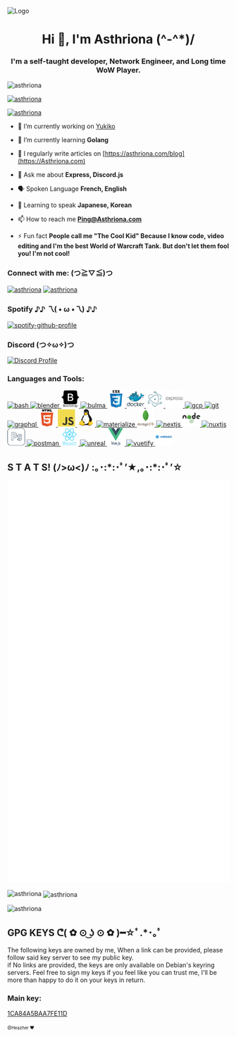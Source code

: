 ![Logo](https://asthriona.s3.fr-par.scw.cloud/ShareX/2021/03/114963-UveNLlSCDPVM.jpg) 
<h1 align="center">Hi 👋, I'm Asthriona (^-^*)/</h1>
<h3 align="center">I'm a self-taught developer, Network Engineer, and Long time WoW Player.</h3>

<p align="left"> <img src="https://komarev.com/ghpvc/?username=asthriona&label=Profile%20views&color=0e75b6&style=flat" alt="asthriona" /> </p>

<p align="left"> <a href="https://github.com/ryo-ma/github-profile-trophy"><img src="https://github-profile-trophy.vercel.app/?username=asthriona&theme=tokyonight" alt="asthriona" /></a> </p>

<p align="left"> <a href="https://twitter.com/asthriona" target="blank"><img src="https://img.shields.io/twitter/follow/asthriona?logo=twitter&style=for-the-badge" alt="asthriona" /></a> </p>

- 🔭 I’m currently working on [Yukiko](https://Yukiko.app)

- 🌱 I’m currently learning **Golang**

- 📝 I regularly write articles on [https://asthriona.com/blog](https://Asthriona.com)

- 💬 Ask me about **Express, Discord.js**

- 🗣️ Spoken Language **French, English**

- 🔰 Learning to speak **Japanese, Korean**

- 📫 How to reach me **Ping@Asthriona.com**

- ⚡ Fun fact **People call me "The Cool Kid" Because I know code, video editing and I'm the best World of Warcraft Tank. But don't let them fool you! I'm not cool!**

<h3 align="left">Connect with me: (つ≧▽≦)つ</h3>
<p align="left">
<a href="https://dev.to/asthriona" target="blank"><img align="center" src="https://cdn.jsdelivr.net/npm/simple-icons@3.0.1/icons/dev-dot-to.svg" alt="asthriona" height="30" width="40" /></a>
<a href="https://twitter.com/asthriona" target="blank"><img align="center" src="https://cdn.jsdelivr.net/npm/simple-icons@3.0.1/icons/twitter.svg" alt="asthriona" height="30" width="40" /></a>
</p>

### Spotify ♪♪ 乁( • ω •乁) ♪♪
[![spotify-github-profile](https://spotify-github-profile.vercel.app/api/view?uid=siriussilva&cover_image=true&theme=default)](https://spotify-github-profile.vercel.app/api/view?uid=siriussilva&redirect=true)

### Discord (つ✧ω✧)つ
[![Discord Profile](https://discord-status.asthriona.com/img/754359468275531906)](https://discord-status.asthriona.com/img/754359468275531906)

<h3 align="left">Languages and Tools:</h3>
<p align="left"> <a href="https://www.gnu.org/software/bash/" target="_blank"> <img src="https://www.vectorlogo.zone/logos/gnu_bash/gnu_bash-icon.svg" alt="bash" width="40" height="40"/> </a> <a href="https://www.blender.org/" target="_blank"> <img src="https://download.blender.org/branding/community/blender_community_badge_white.svg" alt="blender" width="40" height="40"/> </a> <a href="https://getbootstrap.com" target="_blank"> <img src="https://raw.githubusercontent.com/devicons/devicon/master/icons/bootstrap/bootstrap-plain-wordmark.svg" alt="bootstrap" width="40" height="40"/> </a> <a href="https://bulma.io/" target="_blank"> <img src="https://raw.githubusercontent.com/gilbarbara/logos/804dc257b59e144eaca5bc6ffd16949752c6f789/logos/bulma.svg" alt="bulma" width="40" height="40"/> </a> <a href="https://www.w3schools.com/css/" target="_blank"> <img src="https://raw.githubusercontent.com/devicons/devicon/master/icons/css3/css3-original-wordmark.svg" alt="css3" width="40" height="40"/> </a> <a href="https://www.docker.com/" target="_blank"> <img src="https://raw.githubusercontent.com/devicons/devicon/master/icons/docker/docker-original-wordmark.svg" alt="docker" width="40" height="40"/> </a> <a href="https://www.electronjs.org" target="_blank"> <img src="https://raw.githubusercontent.com/devicons/devicon/master/icons/electron/electron-original.svg" alt="electron" width="40" height="40"/> </a> <a href="https://expressjs.com" target="_blank"> <img src="https://raw.githubusercontent.com/devicons/devicon/master/icons/express/express-original-wordmark.svg" alt="express" width="40" height="40"/> </a> <a href="https://cloud.google.com" target="_blank"> <img src="https://www.vectorlogo.zone/logos/google_cloud/google_cloud-icon.svg" alt="gcp" width="40" height="40"/> </a> <a href="https://git-scm.com/" target="_blank"> <img src="https://www.vectorlogo.zone/logos/git-scm/git-scm-icon.svg" alt="git" width="40" height="40"/> </a> <a href="https://graphql.org" target="_blank"> <img src="https://www.vectorlogo.zone/logos/graphql/graphql-icon.svg" alt="graphql" width="40" height="40"/> </a> <a href="https://www.w3.org/html/" target="_blank"> <img src="https://raw.githubusercontent.com/devicons/devicon/master/icons/html5/html5-original-wordmark.svg" alt="html5" width="40" height="40"/> </a> <a href="https://developer.mozilla.org/en-US/docs/Web/JavaScript" target="_blank"> <img src="https://raw.githubusercontent.com/devicons/devicon/master/icons/javascript/javascript-original.svg" alt="javascript" width="40" height="40"/> </a> <a href="https://www.linux.org/" target="_blank"> <img src="https://raw.githubusercontent.com/devicons/devicon/master/icons/linux/linux-original.svg" alt="linux" width="40" height="40"/> </a> <a href="https://materializecss.com/" target="_blank"> <img src="https://raw.githubusercontent.com/prplx/svg-logos/5585531d45d294869c4eaab4d7cf2e9c167710a9/svg/materialize.svg" alt="materialize" width="40" height="40"/> </a> <a href="https://www.mongodb.com/" target="_blank"> <img src="https://raw.githubusercontent.com/devicons/devicon/master/icons/mongodb/mongodb-original-wordmark.svg" alt="mongodb" width="40" height="40"/> </a> <a href="https://nextjs.org/" target="_blank"> <img src="https://cdn.worldvectorlogo.com/logos/nextjs-3.svg" alt="nextjs" width="40" height="40"/> </a> <a href="https://nodejs.org" target="_blank"> <img src="https://raw.githubusercontent.com/devicons/devicon/master/icons/nodejs/nodejs-original-wordmark.svg" alt="nodejs" width="40" height="40"/> </a> <a href="https://nuxtjs.org/" target="_blank"> <img src="https://www.vectorlogo.zone/logos/nuxtjs/nuxtjs-icon.svg" alt="nuxtjs" width="40" height="40"/> </a> <a href="https://www.photoshop.com/en" target="_blank"> <img src="https://raw.githubusercontent.com/devicons/devicon/master/icons/photoshop/photoshop-line.svg" alt="photoshop" width="40" height="40"/> </a> <a href="https://postman.com" target="_blank"> <img src="https://www.vectorlogo.zone/logos/getpostman/getpostman-icon.svg" alt="postman" width="40" height="40"/> </a> <a href="https://reactjs.org/" target="_blank"> <img src="https://raw.githubusercontent.com/devicons/devicon/master/icons/react/react-original-wordmark.svg" alt="react" width="40" height="40"/> </a> <a href="https://unrealengine.com/" target="_blank"> <img src="https://raw.githubusercontent.com/kenangundogan/fontisto/036b7eca71aab1bef8e6a0518f7329f13ed62f6b/icons/svg/brand/unreal-engine.svg" alt="unreal" width="40" height="40"/> </a> <a href="https://vuejs.org/" target="_blank"> <img src="https://raw.githubusercontent.com/devicons/devicon/master/icons/vuejs/vuejs-original-wordmark.svg" alt="vuejs" width="40" height="40"/> </a> <a href="https://vuetifyjs.com/en/" target="_blank"> <img src="https://bestofjs.org/logos/vuetify.svg" alt="vuetify" width="40" height="40"/> </a> <a href="https://webpack.js.org" target="_blank"> <img src="https://raw.githubusercontent.com/devicons/devicon/d00d0969292a6569d45b06d3f350f463a0107b0d/icons/webpack/webpack-original-wordmark.svg" alt="webpack" width="40" height="40"/> </a> </p>


## S T A T S! (ﾉ>ω<)ﾉ :｡･:\*:･ﾟ’★,｡･:\*:･ﾟ’☆

![Metrics](/github-metrics.svg)

<p><img align="left" src="https://githubstats.asthriona.com/api/top-langs?username=asthriona&show_icons=true&theme=dracula&locale=en&layout=compact" alt="asthriona" /></p>

<p>&nbsp;<img align="center" src="https://githubstats.asthriona.com/api?username=asthriona&show_icons=true&theme=dracula&locale=en" alt="asthriona" /></p>

<p><img align="center" src="https://github-readme-streak-stats.herokuapp.com/?user=asthriona&theme=dark" alt="asthriona" /></p>

## GPG KEYS ᕦ( ✿ ⊙ ͜ʖ ⊙ ✿ )━☆ﾟ.\*･｡ﾟ  
The following keys are owned by me, When a link can be provided, please follow said key server to see my public key.  
if No links are provided, the keys are only available on Debian's keyring servers. Feel free to sign my keys if you feel like you can trust me, I'll be more than happy to do it on your keys in return.  
### Main key:  
[1CA84A5BAA7FE11D](http://162.213.33.9:11371/pks/lookup?search=1CA84A5BAA7FE11D&fingerprint=on&op=index)



<sup><sub>@Heazher ❤</sub></sup>
